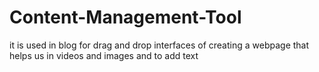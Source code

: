 # Content-Management-Tool
it is  used in blog for drag and drop interfaces of creating a  webpage that helps us in videos and images and to add text
